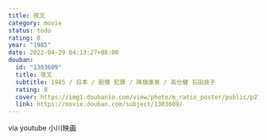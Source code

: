 ```yaml
---
title: 夜叉
category: movie
status: todo
rating: 0
year: "1985"
date: 2022-04-29 04:13:27+08:00
douban:
  id: "1303609"
  title: 夜叉
  subtitle: 1985 / 日本 / 剧情 犯罪 / 降旗康男 / 高仓健 石田良子
  rating: 8
  cover: https://img1.doubanio.com/view/photo/m_ratio_poster/public/p2198651149.jpg
  link: https://movie.douban.com/subject/1303609/
---
```


via youtube 小川映画
